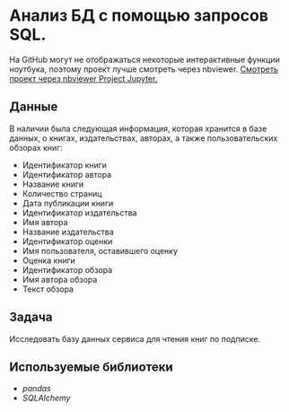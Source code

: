 # Анализ БД с помощью запросов SQL.



На GitHub могут не отображаться некоторые интерактивные функции ноутбука, поэтому проект лучше смотреть через nbviewer.
[Смотреть проект через nbviewer Project Jupyter.](https://nbviewer.org/github/MayaSolodukhina/Data_Analytics_projects/blob/main/%D0%9F%D1%80%D0%BE%D0%B5%D0%BA%D1%82_15%20%283%29%20%28%D0%B2%D1%8B%D0%BF%D1%83%D1%81%D0%BA%D0%BD%D0%BE%D0%B9%29_%D0%90%D0%BD%D0%B0%D0%BB%D0%B8%D0%B7%20%D0%91%D0%94%20%D1%81%20%D0%BF%D0%BE%D0%BC%D0%BE%D1%89%D1%8C%D1%8E%20%D0%B7%D0%B0%D0%BF%D1%80%D0%BE%D1%81%D0%BE%D0%B2%20SQL/%D0%9F%D1%80%D0%BE%D0%B5%D0%BA%D1%82_15%20%283%29%20%28%D0%B2%D1%8B%D0%BF%D1%83%D1%81%D0%BA%D0%BD%D0%BE%D0%B9%29_%D0%90%D0%BD%D0%B0%D0%BB%D0%B8%D0%B7%20%D0%91%D0%94%20%D1%81%20%D0%BF%D0%BE%D0%BC%D0%BE%D1%89%D1%8C%D1%8E%20%D0%B7%D0%B0%D0%BF%D1%80%D0%BE%D1%81%D0%BE%D0%B2%20SQL.ipynb#intro1)

## Данные

В наличии была следующая информация, которая хранится в базе данных, о книгах, издательствах, авторах, а также пользовательских обзорах книг:
- Идентификатор книги
- Идентификатор автора
- Название книги
- Количество страниц
- Дата публикации книги
- Идентификатор издательства
- Имя автора
- Название издательства
- Идентификатор оценки
- Имя пользователя, оставившего оценку
- Оценка книги
- Идентификатор обзора
- Имя автора обзора
- Текст обзора
  
## Задача

Исследовать базу данных сервиса для чтения книг по подписке.

## Используемые библиотеки
* *pandas*
* *SQLAlchemy*